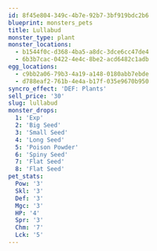 ```yaml
---
id: 8f45e804-349c-4b7e-92b7-3bf919bdc2b6
blueprint: monsters_pets
title: Lullabud
monster_type: plant
monster_locations:
  - b1544f0c-d368-4ba5-a8dc-3dce6cc47de4
  - 6b3b7cac-0422-4e4c-8be2-acd6482c1adb
egg_locations:
  - c9bb2a06-79b3-4a19-a148-0180abb7ebde
  - d788eaf2-761b-4e4a-b17f-035e9670b950
syncro_effect: 'DEF: Plants'
sell_price: '30'
slug: lullabud
monster_drops:
  1: 'Exp'
  2: 'Big Seed'
  3: 'Small Seed'
  4: 'Long Seed'
  5: 'Poison Powder'
  6: 'Spiny Seed'
  7: 'Flat Seed'
  8: 'Flat Seed'
pet_stats:
  Pow: '3'
  Skl: '3'
  Def: '3'
  Mgc: '3'
  HP: '4'
  Spr: '3'
  Chm: '7'
  Lck: '5'
---
```

